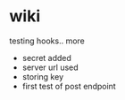 # wiki
testing hooks..
more
 * secret added
 * server url used
 * storing key
 * first test of post endpoint
